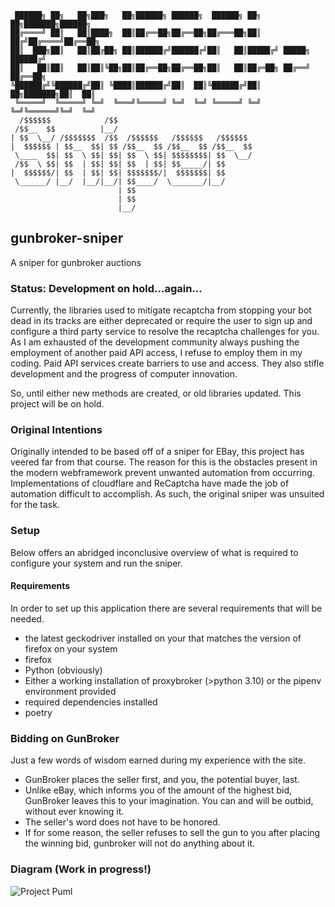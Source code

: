 ```text
 ██████╗ ██╗   ██╗███╗   ██╗██████╗ ██████╗  ██████╗ ██╗  ██╗███████╗██████╗ 
██╔════╝ ██║   ██║████╗  ██║██╔══██╗██╔══██╗██╔═══██╗██║ ██╔╝██╔════╝██╔══██╗
██║  ███╗██║   ██║██╔██╗ ██║██████╔╝██████╔╝██║   ██║█████╔╝ █████╗  ██████╔╝
██║   ██║██║   ██║██║╚██╗██║██╔══██╗██╔══██╗██║   ██║██╔═██╗ ██╔══╝  ██╔══██╗
╚██████╔╝╚██████╔╝██║ ╚████║██████╔╝██║  ██║╚██████╔╝██║  ██╗███████╗██║  ██║
 ╚═════╝  ╚═════╝ ╚═╝  ╚═══╝╚═════╝ ╚═╝  ╚═╝ ╚═════╝ ╚═╝  ╚═╝╚══════╝╚═╝  ╚═╝
  /$$$$$$            /$$                              
 /$$__  $$          |__/                              
| $$  \__/ /$$$$$$$  /$$  /$$$$$$   /$$$$$$   /$$$$$$ 
|  $$$$$$ | $$__  $$| $$ /$$__  $$ /$$__  $$ /$$__  $$
 \____  $$| $$  \ $$| $$| $$  \ $$| $$$$$$$$| $$  \__/
 /$$  \ $$| $$  | $$| $$| $$  | $$| $$_____/| $$      
|  $$$$$$/| $$  | $$| $$| $$$$$$$/|  $$$$$$$| $$      
 \______/ |__/  |__/|__/| $$____/  \_______/|__/      
                        | $$                          
                        | $$                          
                        |__/                                       
```

## gunbroker-sniper
A sniper for gunbroker auctions

### Status: Development on hold...again...

Currently, the libraries used to mitigate recaptcha from stopping your bot dead in its tracks are either deprecated or require the user to sign up and configure a third party service to resolve the recaptcha challenges for you. As I am exhausted of the development community always pushing the employment of another paid API access, I refuse to employ them in my coding. Paid API services create barriers to use and access. They also stifle development and the progress of computer innovation.

So, until either new methods are created, or old libraries updated. This project will be on hold.

### Original Intentions

Originally intended to be based off of a sniper for EBay, this project has veered far from that course. The reason for this 
is the obstacles present in the modern webframework prevent unwanted automation from occurring. Implementations of cloudflare
and ReCaptcha have made the job of automation difficult to accomplish. As such, the original sniper was unsuited for the task.

### Setup

Below offers an abridged inconclusive overview of what is required to  configure your system and run the sniper.

#### Requirements

In order to set up this application there are several requirements that will be needed. 

* the latest geckodriver installed on your that matches the version of firefox on your system
* firefox
* Python (obviously)
* Either a working installation of proxybroker (>python 3.10) or the pipenv environment provided
* required dependencies installed
* poetry

### Bidding on GunBroker

Just a few words of wisdom earned during my experience with the site. 

* GunBroker places the seller first, and you, the potential buyer, last.
* Unlike eBay, which informs you of the amount of the highest bid, GunBroker leaves this to your imagination. You can and will be outbid, without ever knowing it.
* The seller's word does not have to be honored.
* If for some reason, the seller refuses to sell the gun to you after placing the winning bid, gunbroker will not do anything about it.


### Diagram (Work in progress!)

![Project Puml](https://www.plantuml.com/plantuml/svg/NOox3KCX303xJ94CaES-5QiOi0011lcZh1_IlkfEEkc26ehv78zNupGyqxEQRVq0b6RLuvNM1EILFNKepb5M9tahjqq2Wb-Og7RqtgxzlmRYVFW3)

